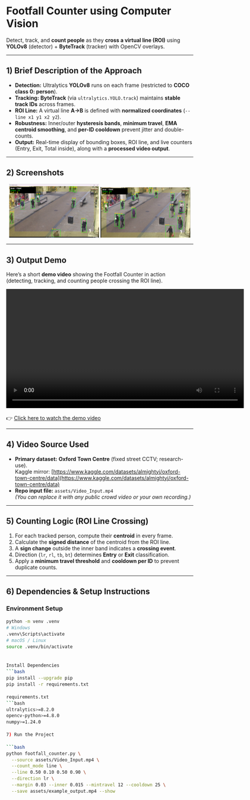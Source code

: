 # Footfall Counter using Computer Vision

Detect, track, and **count people** as they **cross a virtual line (ROI)** using **YOLOv8** (detector) + **ByteTrack** (tracker) with OpenCV overlays.

---

## 1) Brief Description of the Approach
- **Detection:** Ultralytics **YOLOv8** runs on each frame (restricted to **COCO class 0: person**).  
- **Tracking:** **ByteTrack** (via `ultralytics.YOLO.track`) maintains **stable track IDs** across frames.  
- **ROI Line:** A virtual line **A→B** is defined with **normalized coordinates** (`--line x1 y1 x2 y2`).  
- **Robustness:** Inner/outer **hysteresis bands**, **minimum travel**, **EMA centroid smoothing**, and **per-ID cooldown** prevent jitter and double-counts.  
- **Output:** Real-time display of bounding boxes, ROI line, and live counters (Entry, Exit, Total inside), along with a **processed video output**.

---

## 2) Screenshots

<p align="center">
  <img src="assets/screenshots/frame_001.png" width="48%" alt="Footfall counter – sample frame 1">
  <img src="assets/screenshots/frame_002.png" width="48%" alt="Footfall counter – sample frame 2">
</p>

---

## 3) Output Demo

Here’s a short **demo video** showing the Footfall Counter in action  
(detecting, tracking, and counting people crossing the ROI line).

<p align="center">
  <video width="640" controls>
    <source src="assets/demo.mp4" type="video/mp4">
    Your browser does not support the video tag.
  </video>
</p>

👉 [Click here to watch the demo video](https://github.com/anandu91/footfall-counter-yolov8/blob/main/assets/demo.mp4)

---

## 4) Video Source Used
- **Primary dataset:** **Oxford Town Centre** (fixed street CCTV; research-use).  
  Kaggle mirror: [https://www.kaggle.com/datasets/almightyj/oxford-town-centre/data](https://www.kaggle.com/datasets/almightyj/oxford-town-centre/data)  
- **Repo input file:** `assets/Video_Input.mp4`  
  *(You can replace it with any public crowd video or your own recording.)*

---

## 5) Counting Logic (ROI Line Crossing)

1. For each tracked person, compute their **centroid** in every frame.  
2. Calculate the **signed distance** of the centroid from the ROI line.  
3. A **sign change** outside the inner band indicates a **crossing event**.  
4. Direction (`lr`, `rl`, `tb`, `bt`) determines **Entry** or **Exit** classification.  
5. Apply a **minimum travel threshold** and **cooldown per ID** to prevent duplicate counts.  

---

## 6) Dependencies & Setup Instructions

### Environment Setup
```bash
python -m venv .venv
# Windows
.venv\Scripts\activate
# macOS / Linux
source .venv/bin/activate


Install Dependencies
```bash
pip install --upgrade pip
pip install -r requirements.txt

requirements.txt
```bash
ultralytics>=8.2.0
opencv-python>=4.8.0
numpy>=1.24.0

7) Run the Project

```bash
python footfall_counter.py \
  --source assets/Video_Input.mp4 \
  --count_mode line \
  --line 0.50 0.10 0.50 0.90 \
  --direction lr \
  --margin 0.03 --inner 0.015 --mintravel 12 --cooldown 25 \
  --save assets/example_output.mp4 --show

